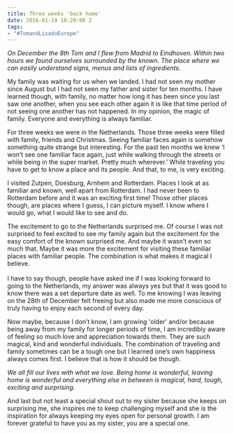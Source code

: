 ```yaml
---
title: Three weeks 'back home'
date: 2016-01-19 18:29:00 Z
tags:
- "#TomandLisadoEurope"
---
```


*On December the 8th Tom and I flew from Madrid to Eindhoven. Within two hours we found ourselves surrounded by the known. The place where we can easily understand signs, menus and lists of ingredients.*

My family was waiting for us when we landed. I had not seen my mother since August but I had not seen my father and sister for ten months. I have learned though, with family, no matter how long it has been since you last saw one another, when you see each other again it is like that time period of not seeing one another has not happened. In my opinion, the magic of family. Everyone and everything is always familiar.

For three weeks we were in the Netherlands. Those three weeks were filled with family, friends and Christmas. Seeing familiar faces again is somehow something quite strange but interesting. For the past ten months we knew ‘I won’t see one familiar face again, just while walking through the streets or while being in the super market. Pretty much wherever.’ While traveling you have to get to know a place and its people. And that, to me, is very exciting.

I visited Zutpen, Doesburg, Arnhem and Rotterdam. Places I look at as familiar and known, well apart from Rotterdam. I had never been to Rotterdam before and it was an exciting first time! Those other places though, are places where I guess, I can picture myself. I know where I would go, what I would like to see and do.

The excitement to go to the Netherlands surprised me. Of course I was not surprised to feel excited to see my family again but the excitement for the easy comfort of the known surprised me. And maybe it wasn’t even so much that. Maybe it was more the excitement for visiting these familiar places with familiar people. The combination is what makes it magical I believe. \
\
I have to say though, people have asked me if I was looking forward to going to the Netherlands, my answer was always yes but that it was good to know there was a set departure date as well. To me knowing I was leaving on the 28th of December felt freeing but also made me more conscious of truly having to enjoy each second of every day.

Now maybe, because I don’t know, I am growing 'older’ and/or because being away from my family for longer periods of time, I am incredibly aware of feeling so much love and appreciation towards them. They are such magical, kind and wonderful individuals. The combination of traveling and family sometimes can be a tough one but I learned one’s own happiness always comes first. I believe that is how it should be though.

*We all fill our lives with what we love. Being home is wonderful, leaving home is wonderful and everything else in between is magical, hard, tough, exciting and surprising.*

And last but not least a special shout out to my sister because she keeps on surprising me, she inspires me to keep challenging myself and she is the inspiration for always keeping my eyes open for personal growth. I am forever grateful to have you as my sister, you are a special one.
